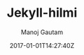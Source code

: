---
title: "Jekyll-hilmi"
github: https://github.com/nix1947/jekyll-hilmi
demo: http://nix1947.github.io/jekyll-hilmi
author: Manoj Gautam

ssg:
  - Jekyll
cms:
  - No Cms
date: 2017-01-01T14:27:40Z
github_branch: master
stale: true
---